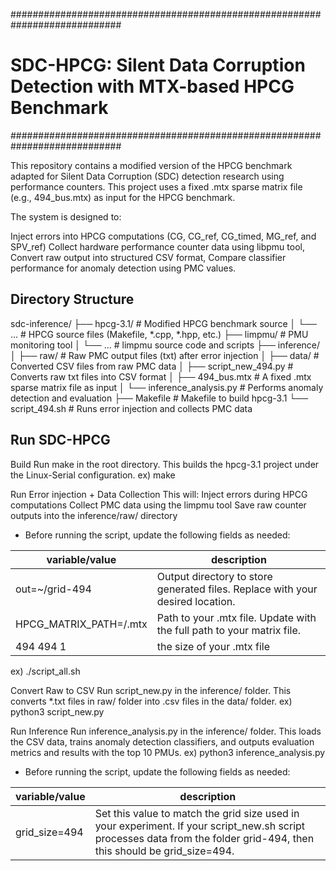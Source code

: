 ############################################################################

# SDC-HPCG: Silent Data Corruption Detection with MTX-based HPCG Benchmark #
############################################################################

This repository contains a modified version of the HPCG benchmark adapted for Silent Data Corruption (SDC) detection research using performance counters. 
This project uses a fixed .mtx sparse matrix file  (e.g., 494_bus.mtx)  as input for the HPCG benchmark.

The system is designed to:

Inject errors into HPCG computations (CG, CG_ref, CG_timed, MG_ref, and SPV_ref)
Collect hardware performance counter data using libpmu tool,
Convert raw output into structured CSV format,
Compare classifier performance for anomaly detection using PMC values.

## Directory Structure

sdc-inference/
├── hpcg-3.1/                 # Modified HPCG benchmark source
│   └── ...                   # HPCG source files (Makefile, *.cpp, *.hpp, etc.)
├── limpmu/                   # PMU monitoring tool
│   └── ...                   # limpmu source code and scripts
├── inference/               
│   ├── raw/                  # Raw PMC output files (txt) after error injection
│   ├── data/                 # Converted CSV files from raw PMC data
│   ├── script_new_494.py     # Converts raw txt files into CSV format
│   ├── 494_bus.mtx           # A fixed .mtx sparse matrix file as input
│   └── inference_analysis.py # Performs anomaly detection and evaluation
├── Makefile                  # Makefile to build hpcg-3.1
└── script_494.sh             # Runs error injection and collects PMC data


## Run SDC-HPCG ##
Build Run make in the root directory. This builds the hpcg-3.1 project under the Linux-Serial configuration.
ex) make

Run Error injection + Data Collection This will:
Inject errors during HPCG computations
Collect PMC data using the limpmu tool
Save raw counter outputs into the inference/raw/ directory

* Before running the script, update the following fields as needed:

|    variable/value       |                               description                                      |
|-------------------------|--------------------------------------------------------------------------------|
| out=~/grid-494          | Output directory to store generated files. Replace with your desired location. |
| HPCG_MATRIX_PATH=/.mtx  | Path to your .mtx file. Update with the full path to your matrix file.         |
| 494 494 1               | the size of your .mtx file                                                     |


ex) ./script_all.sh

Convert Raw to CSV Run script_new.py in the inference/ folder. This converts *.txt files in raw/ folder into .csv files in the data/ folder.
ex) python3 script_new.py

Run Inference Run inference_analysis.py in the inference/ folder. This loads the CSV data, trains anomaly detection classifiers, and outputs evaluation metrics and results with the top 10 PMUs.
ex) python3 inference_analysis.py

* Before running the script, update the following fields as needed:

|   variable/value        |                            description                                    |
|-------------------------|---------------------------------------------------------------------------|
| grid_size=494           | Set this value to match the grid size used in your experiment. If your script_new.sh script processes data from the folder grid-494, then this should be grid_size=494.    |
                              
                                                                           


